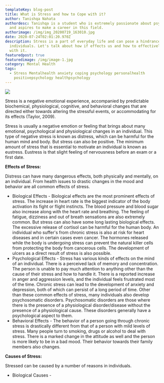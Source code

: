 ```yaml
---
templateKey: blog-post
title: What is Stress and how to Cope with it?
author: Tanishqa Nahata
authordesc: Tanishqa is a student who is extremely passionate about psychology
  and aspires to make a career in this field.
authorimage: /img/img_20200719_163010.jpg
date: 2020-07-24T02:01:20.970Z
description: Stress is a part of everyday life and can pose a hindrance for many
  individuals. Let's talk about how if effects us and how to effectively cope
  with it.
featuredpost: true
featuredimage: /img/image-1.jpg
category: Mental Health
tags:
  - Stress Mentalhealth anxiety coping psychology personalhealth
    positivepsychology healthpsychology
---
```

![](/img/image-3-2-.jpg)

Stress  is a negative emotional experience, accompanied by predictable biochemical, physiological, cognitive, and behavioral changes that are directed either towards altering  the stressful events, or accommodating for its effects (Taylor, 2009).

Stress is usually a negative emotion or feeling that brings about many emotional, psychological and physiological changes in an individual. This type of negative stress is known as distress, which can be harmful for the human mind and body. But stress can also be positive. The minimum amount of stress that is essential to motivate an individual is known as eustress. Eustress is that slight feeling of nervousness before an exam or a first date. 

**Effects of Stress:**

Distress can have many dangerous effects, both physically and mentally, on an individual. From health issues to drastic changes in the mood and behavior are all common effects of stress.

* Biological Effects - Biological effects are the most prominent effects of stress. The increase in heart rate is the biggest indicator of the body activation its fight or flight instincts. The blood pressure and blood sugar also increase along with the heart rate and breathing. The feeling of fatigue, dizziness and out of breath sensations are also extremely common. But stress can also have some long lasting biological effects. The excessive release of cortisol can be harmful for the human body. An individual who suffer's from chronic stress is also at risk for heart diseases and in certain cases even cancer. The hormones released while the body is undergoing stress can prevent the natural killer cells from protecting the body from cancerous cells. The development of ulcers as a direct result of stress is also possible. 
* Psychological Effects - Stress has various kinds of effects on the mind of an individual. There is a perceived lack of memory and concentration. The person is unable to pay much attention to anything other than the cause of their stress and how to handle it. There is a reported increase in anger and aggression levels, and the individual feels frustrated most of the time. Chronic stress can lead to the development of anxiety and depression, both of which can persist of a long period of time. Other than these common effects of stress, many individuals also develop psychosomatic disorders. Psychosomatic disorders are those where there is the presence of a physiological disorder/disease without the presence of a physiological cause. These disorders generally have a psychological aspect to them. 
* Behavioral Effects - The behavior of a person going through chronic stress is drastically different from that of a person with mild levels of stress. Many people turn to smoking, drugs or alcohol to deal with stress. There is a marked change in the attitude as well and the person is more likely to be in a bad mood. Their behavior towards their family members also changes.   

**Causes of Stress:**

Stressed can be caused by a number of reasons in individuals. 

* Biological Causes -